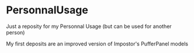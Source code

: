 # PersonnalUsage
Just a reposity for my Personnal Usage (but can be used for another person)

My first deposits are an improved version of Impostor's PufferPanel models
